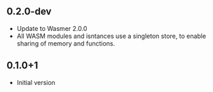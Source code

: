 ## 0.2.0-dev

- Update to Wasmer 2.0.0
- All WASM modules and isntances use a singleton store, to enable sharing of
  memory and functions.

## 0.1.0+1

- Initial version
